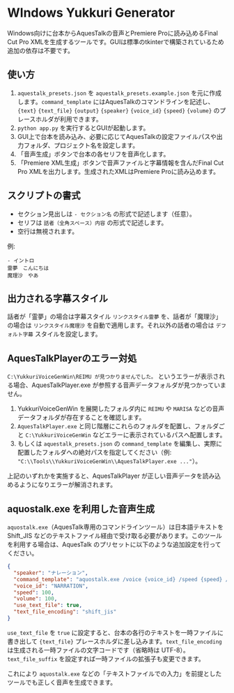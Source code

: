 # WIndows Yukkuri Generator

Windows向けに台本からAquesTalkの音声とPremiere Proに読み込めるFinal Cut Pro XMLを生成するツールです。GUIは標準のtkinterで構築されているため追加の依存は不要です。

## 使い方

1. `aquestalk_presets.json` を `aquestalk_presets.example.json` を元に作成します。`command_template` にはAquesTalkのコマンドラインを記述し、`{text}` `{text_file}` `{output}` `{speaker}` `{voice_id}` `{speed}` `{volume}` のプレースホルダが利用できます。
2. `python app.py` を実行するとGUIが起動します。
3. GUI上で台本を読み込み、必要に応じてAquesTalkの設定ファイルパスや出力フォルダ、プロジェクト名を設定します。
4. 「音声生成」ボタンで台本の各セリフを音声化します。
5. 「Premiere XML生成」ボタンで音声ファイルと字幕情報を含んだFinal Cut Pro XMLを出力します。生成されたXMLはPremiere Proに読み込めます。

## スクリプトの書式

- セクション見出しは `- セクション名` の形式で記述します（任意）。
- セリフは `話者（全角スペース）内容` の形式で記述します。
- 空行は無視されます。

例:

```
- イントロ
霊夢　こんにちは
魔理沙　やあ
```

## 出力される字幕スタイル

話者が「霊夢」の場合は字幕スタイル `リンクスタイル霊夢` を、話者が「魔理沙」の場合は `リンクスタイル魔理沙` を自動で適用します。それ以外の話者の場合は `デフォルト字幕` スタイルを設定します。

## AquesTalkPlayerのエラー対処

`C:\YukkuriVoiceGenWin\REIMU が見つかりませんでした。` というエラーが表示される場合、AquesTalkPlayer.exe が参照する音声データフォルダが見つかっていません。

1. YukkuriVoiceGenWin を展開したフォルダ内に `REIMU` や `MARISA` などの音声データフォルダが存在することを確認します。
2. `AquesTalkPlayer.exe` と同じ階層にこれらのフォルダを配置し、フォルダごと `C:\YukkuriVoiceGenWin` などエラーに表示されているパスへ配置します。
3. もしくは `aquestalk_presets.json` の `command_template` を編集し、実際に配置したフォルダへの絶対パスを指定してください（例: `"C:\\Tools\\YukkuriVoiceGenWin\\AquesTalkPlayer.exe ..."`）。

上記のいずれかを実施すると、AquesTalkPlayer が正しい音声データを読み込めるようになりエラーが解消されます。

## aquostalk.exe を利用した音声生成

`aquostalk.exe`（AquesTalk専用のコマンドラインツール）は日本語テキストを Shift_JIS などのテキストファイル経由で受け取る必要があります。このツールを利用する場合は、AquesTalk のプリセットに以下のような追加設定を行ってください。

```json
{
  "speaker": "ナレーション",
  "command_template": "aquostalk.exe /voice {voice_id} /speed {speed} /volume {volume} /file {text_file} /out {output}",
  "voice_id": "NARRATION",
  "speed": 100,
  "volume": 100,
  "use_text_file": true,
  "text_file_encoding": "shift_jis"
}
```

`use_text_file` を `true` に設定すると、台本の各行のテキストを一時ファイルに書き出して `{text_file}` プレースホルダに差し込みます。`text_file_encoding` は生成される一時ファイルの文字コードです（省略時は UTF-8）。`text_file_suffix` を設定すれば一時ファイルの拡張子も変更できます。

これにより `aquostalk.exe` などの「テキストファイルでの入力」を前提としたツールでも正しく音声を生成できます。
